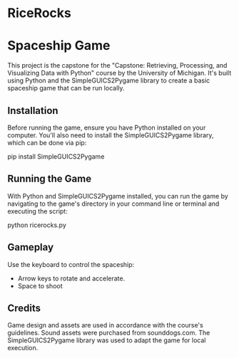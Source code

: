 # RiceRocks
# Spaceship Game

This project is the capstone for the "Capstone: Retrieving, Processing, and Visualizing Data with Python" course by the University of Michigan. It's built using Python and the SimpleGUICS2Pygame library to create a basic spaceship game that can be run locally.

## Installation

Before running the game, ensure you have Python installed on your computer. You'll also need to install the SimpleGUICS2Pygame library, which can be done via pip:

pip install SimpleGUICS2Pygame

## Running the Game

With Python and SimpleGUICS2Pygame installed, you can run the game by navigating to the game's directory in your command line or terminal and executing the script:

python ricerocks.py

## Gameplay

Use the keyboard to control the spaceship:

- Arrow keys to rotate and accelerate.
- Space to shoot

## Credits

Game design and assets are used in accordance with the course's guidelines. Sound assets were purchased from sounddogs.com. The SimpleGUICS2Pygame library was used to adapt the game for local execution.
